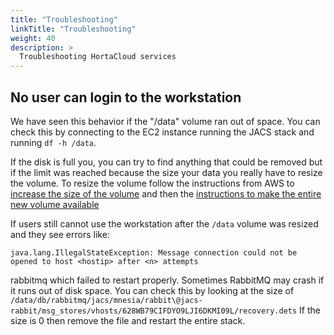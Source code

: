 ```yaml
---
title: "Troubleshooting"
linkTitle: "Troubleshooting"
weight: 40
description: >
  Troubleshooting HortaCloud services
---
```


## No user can login to the workstation

We have seen this behavior if the "/data" volume ran out of space. You can check this by connecting to the EC2 instance running the JACS stack and running `df -h /data`. 

If the disk is full you, you can try to find anything that could be removed but if the limit was reached because the size your data you really have to resize the volume. To resize the volume follow the instructions from AWS to [increase the size of the volume](https://docs.aws.amazon.com/AWSEC2/latest/UserGuide/requesting-ebs-volume-modifications.html) and then the [instructions to make the entire new volume available](https://docs.aws.amazon.com/AWSEC2/latest/UserGuide/recognize-expanded-volume-linux.html)

If users still cannot use the workstation after the `/data` volume was resized and they see errors like:
```
java.lang.IllegalStateException: Message connection could not be opened to host <hostip> after <n> attempts
```
rabbitmq which failed to restart properly. Sometimes RabbitMQ may crash if it runs out of disk space. You can check this by looking at the size of `/data/db/rabbitmq/jacs/mnesia/rabbit\@jacs-rabbit/msg_stores/vhosts/628WB79CIFDYO9LJI6DKMI09L/recovery.dets` If the size is 0 then remove the file and restart the entire stack.